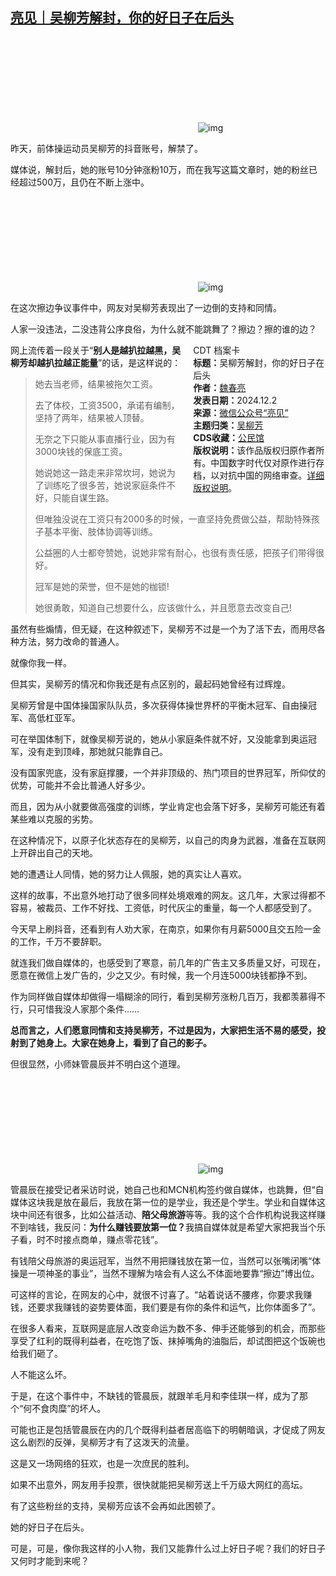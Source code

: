<!--1733149851000-->
[亮见｜吴柳芳解封，你的好日子在后头](https://chinadigitaltimes.net/chinese/713627.html)
------

<p><img decoding="async" src="data:image/svg+xml,%3Csvg%20xmlns='http://www.w3.org/2000/svg'%20viewBox='0%200%200%200'%3E%3C/svg%3E" alt="img" data-lazy-src="https://chinadigitaltimes.net/chinese/files/2024/12/post-713627-674dc4566fc68."><noscript><img decoding="async" src="https://chinadigitaltimes.net/chinese/files/2024/12/post-713627-674dc4566fc68." alt="img"></noscript></p><p>昨天，前体操运动员吴柳芳的抖音账号，解禁了。</p><p>媒体说，解封后，她的账号10分钟涨粉10万，而在我写这篇文章时，她的粉丝已经超过500万，且仍在不断上涨中。</p><p><img decoding="async" src="data:image/svg+xml,%3Csvg%20xmlns='http://www.w3.org/2000/svg'%20viewBox='0%200%200%200'%3E%3C/svg%3E" alt="img" data-lazy-src="https://chinadigitaltimes.net/chinese/files/2024/12/post-713627-674dc456a0e50.png"><noscript><img decoding="async" src="https://chinadigitaltimes.net/chinese/files/2024/12/post-713627-674dc456a0e50.png" alt="img"></noscript></p><p>在这次擦边争议事件中，网友对吴柳芳表现出了一边倒的支持和同情。</p><p>人家一没违法，二没违背公序良俗，为什么就不能跳舞了？擦边？擦的谁的边？</p><div style="width:42%;float:right;padding-left:20px;"><div class="su-spoiler su-spoiler-style-fancy su-spoiler-icon-chevron-circle" data-scroll-offset="0" data-anchor-in-url="no"><div class="su-spoiler-title" tabindex="0" role="button"><span class="su-spoiler-icon"></span>CDT 档案卡</div><div class="su-spoiler-content su-u-clearfix su-u-trim"><strong>标题：</strong>吴柳芳解封，你的好日子在后头<br><strong>作者：</strong><a href="https://chinadigitaltimes.net/space/亮见" target="_blank">魏春亮</a><br><strong>发表日期：</strong>2024.12.2<br><strong>来源：</strong><a href="https://web.archive.org/web/https://mp.weixin.qq.com/s/Zs6WdOisSfvE6t1uCig9bw" target="_blank">微信公众号“亮见”</a><br><strong>主题归类：</strong><a href="https://chinadigitaltimes.net/space/吴柳芳" target="_blank">吴柳芳</a><br><strong>CDS收藏：</strong><a href="https://chinadigitaltimes.net/space/%E5%85%AC%E6%B0%91%E9%A6%86" target="_blank" rel="noopener">公民馆</a><br><strong>版权说明：</strong>该作品版权归原作者所有。中国数字时代仅对原作进行存档，以对抗中国的网络审查。<a href="https://chinadigitaltimes.net/chinese/copyright">详细版权说明</a>。</div></div></div><p>网上流传着一段关于“<strong>别人是越扒拉越黑，吴柳芳却越扒拉越正能量</strong>”的话，是这样说的：</p><blockquote><p>她去当老师，结果被拖欠工资。</p><p>去了体校，工资3500，承诺有编制，坚持了两年，结果被人顶替。</p><p>无奈之下只能从事直播行业，因为有3000块钱的保底工资。</p><p>她说她这一路走来非常坎坷，她说为了训练吃了很多苦，她说家庭条件不好，只能自谋生路。</p><p>但唯独没说在工资只有2000多的时候，一直坚持免费做公益，帮助特殊孩子基本平衡、肢体协调等训练。</p><p>公益圈的人士都夸赞她，说她非常有耐心，也很有责任感，把孩子们带得很好。</p><p>冠军是她的荣誉，但不是她的枷锁!</p><p>她很勇敢，知道自己想要什么，应该做什么，并且愿意去改变自己!</p></blockquote><p>虽然有些煽情，但无疑，在这种叙述下，吴柳芳不过是一个为了活下去，而用尽各种方法，努力改命的普通人。</p><p>就像你我一样。</p><p>但其实，吴柳芳的情况和你我还是有点区别的，最起码她曾经有过辉煌。</p><p>吴柳芳曾是中国体操国家队队员，多次获得体操世界杯的平衡木冠军、自由操冠军、高低杠亚军。</p><p>可在举国体制下，就像吴柳芳说的，她从小家庭条件就不好，又没能拿到奥运冠军，没有走到顶峰，那她就只能靠自己。</p><p>没有国家兜底，没有家庭撑腰，一个并非顶级的、热门项目的世界冠军，所仰仗的优势，可能并不会比普通人好多少。</p><p>而且，因为从小就要做高强度的训练，学业肯定也会落下好多，吴柳芳可能还有着某些难以克服的劣势。</p><p>在这种情况下，以原子化状态存在的吴柳芳，以自己的肉身为武器，准备在互联网上开辟出自己的天地。</p><p>她的遭遇让人同情，她的努力让人佩服，她的真实让人喜欢。</p><p>这样的故事，不出意外地打动了很多同样处境艰难的网友。这几年，大家过得都不容易，被裁员、工作不好找、工资低，时代灰尘的重量，每一个人都感受到了。</p><p>今天早上刷抖音，还看到有人劝大家，在南京，如果你有月薪5000且交五险一金的工作，千万不要辞职。</p><p>就连我们做自媒体的，也感受到了寒意，前几年的广告主又多质量又好，可现在，愿意在微信上发广告的，少之又少。有时候，我一个月连5000块钱都挣不到。</p><p>作为同样做自媒体却做得一塌糊涂的同行，看到吴柳芳涨粉几百万，我都羡慕得不行，只可惜我没人家那个条件……</p><p><strong>总而言之，人们愿意同情和支持吴柳芳，不过是因为，大家把生活不易的感受，投射到了她身上。大家在她身上，看到了自己的影子。</strong></p><p>但很显然，小师妹管晨辰并不明白这个道理。</p><p><img decoding="async" src="data:image/svg+xml,%3Csvg%20xmlns='http://www.w3.org/2000/svg'%20viewBox='0%200%200%200'%3E%3C/svg%3E" alt="img" data-lazy-src="https://chinadigitaltimes.net/chinese/files/2024/12/post-713627-674dc456c8f73."><noscript><img decoding="async" src="https://chinadigitaltimes.net/chinese/files/2024/12/post-713627-674dc456c8f73." alt="img"></noscript></p><p>管晨辰在接受记者采访时说，她自己也和MCN机构签约做自媒体，也跳舞，但“自媒体这块我是放在最后，我放在第一位的是学业，我还是个学生。学业和自媒体这块中间还有很多，比如公益活动、<strong>陪父母旅游</strong>等等。我的这个合作机构说我这样赚不到啥钱，我反问：<strong>为什么赚钱要放第一位？</strong>我搞自媒体就是希望大家把我当个乐子看，时不时接点商单，赚点零花钱”。</p><p>有钱陪父母旅游的奥运冠军，当然不用把赚钱放在第一位，当然可以张嘴闭嘴“体操是一项神圣的事业”，当然不理解为啥会有人这么不体面地要靠“擦边”博出位。</p><p>可这样的言论，在网友的心中，就很不讨喜了。“站着说话不腰疼，你要求我赚钱，还要求我赚钱的姿势要体面，我们要是有你的条件和运气，比你体面多了”。</p><p>在很多人看来，互联网是底层人改变命运为数不多、伸手还能够到的机会，而那些享受了红利的既得利益者，在吃饱了饭、抹掉嘴角的油脂后，却试图把这个饭碗也给我们砸了。</p><p>人不能这么坏。</p><p>于是，在这个事件中，不缺钱的管晨辰，就跟羊毛月和李佳琪一样，成为了那个“何不食肉糜”的坏人。</p><p>可能也正是包括管晨辰在内的几个既得利益者居高临下的明朝暗讽，才促成了网友这么剧烈的反弹，吴柳芳才有了这泼天的流量。</p><p>这是又一场网络的狂欢，也是一次庶民的胜利。</p><p>如果不出意外，网友用手投票，很快就能把吴柳芳送上千万级大网红的高坛。</p><p>有了这些粉丝的支持，吴柳芳应该不会再如此困顿了。</p><p>她的好日子在后头。</p><p>可是，可是，像你我这样的小人物，我们又能靠什么过上好日子呢？我们的好日子又何时才能到来呢？</p><div class="addtoany_share_save_container addtoany_content addtoany_content_bottom"><div class="a2a_kit a2a_kit_size_32 addtoany_list" data-a2a-url="https://chinadigitaltimes.net/chinese/713627.html" data-a2a-title="亮见｜吴柳芳解封，你的好日子在后头"><a class="a2a_button_facebook" href="https://www.addtoany.com/add_to/facebook?linkurl=https%3A%2F%2Fchinadigitaltimes.net%2Fchinese%2F713627.html&amp;linkname=%E4%BA%AE%E8%A7%81%EF%BD%9C%E5%90%B4%E6%9F%B3%E8%8A%B3%E8%A7%A3%E5%B0%81%EF%BC%8C%E4%BD%A0%E7%9A%84%E5%A5%BD%E6%97%A5%E5%AD%90%E5%9C%A8%E5%90%8E%E5%A4%B4" title="Facebook" rel="nofollow noopener" target="_blank"></a><a class="a2a_button_twitter" href="https://www.addtoany.com/add_to/twitter?linkurl=https%3A%2F%2Fchinadigitaltimes.net%2Fchinese%2F713627.html&amp;linkname=%E4%BA%AE%E8%A7%81%EF%BD%9C%E5%90%B4%E6%9F%B3%E8%8A%B3%E8%A7%A3%E5%B0%81%EF%BC%8C%E4%BD%A0%E7%9A%84%E5%A5%BD%E6%97%A5%E5%AD%90%E5%9C%A8%E5%90%8E%E5%A4%B4" title="Twitter" rel="nofollow noopener" target="_blank"></a><a class="a2a_button_telegram" href="https://www.addtoany.com/add_to/telegram?linkurl=https%3A%2F%2Fchinadigitaltimes.net%2Fchinese%2F713627.html&amp;linkname=%E4%BA%AE%E8%A7%81%EF%BD%9C%E5%90%B4%E6%9F%B3%E8%8A%B3%E8%A7%A3%E5%B0%81%EF%BC%8C%E4%BD%A0%E7%9A%84%E5%A5%BD%E6%97%A5%E5%AD%90%E5%9C%A8%E5%90%8E%E5%A4%B4" title="Telegram" rel="nofollow noopener" target="_blank"></a><a class="a2a_button_reddit" href="https://www.addtoany.com/add_to/reddit?linkurl=https%3A%2F%2Fchinadigitaltimes.net%2Fchinese%2F713627.html&amp;linkname=%E4%BA%AE%E8%A7%81%EF%BD%9C%E5%90%B4%E6%9F%B3%E8%8A%B3%E8%A7%A3%E5%B0%81%EF%BC%8C%E4%BD%A0%E7%9A%84%E5%A5%BD%E6%97%A5%E5%AD%90%E5%9C%A8%E5%90%8E%E5%A4%B4" title="Reddit" rel="nofollow noopener" target="_blank"></a><a class="a2a_button_whatsapp" href="https://www.addtoany.com/add_to/whatsapp?linkurl=https%3A%2F%2Fchinadigitaltimes.net%2Fchinese%2F713627.html&amp;linkname=%E4%BA%AE%E8%A7%81%EF%BD%9C%E5%90%B4%E6%9F%B3%E8%8A%B3%E8%A7%A3%E5%B0%81%EF%BC%8C%E4%BD%A0%E7%9A%84%E5%A5%BD%E6%97%A5%E5%AD%90%E5%9C%A8%E5%90%8E%E5%A4%B4" title="WhatsApp" rel="nofollow noopener" target="_blank"></a><a class="a2a_button_email" href="https://www.addtoany.com/add_to/email?linkurl=https%3A%2F%2Fchinadigitaltimes.net%2Fchinese%2F713627.html&amp;linkname=%E4%BA%AE%E8%A7%81%EF%BD%9C%E5%90%B4%E6%9F%B3%E8%8A%B3%E8%A7%A3%E5%B0%81%EF%BC%8C%E4%BD%A0%E7%9A%84%E5%A5%BD%E6%97%A5%E5%AD%90%E5%9C%A8%E5%90%8E%E5%A4%B4" title="Email" rel="nofollow noopener" target="_blank"></a><a class="a2a_button_copy_link" href="https://www.addtoany.com/add_to/copy_link?linkurl=https%3A%2F%2Fchinadigitaltimes.net%2Fchinese%2F713627.html&amp;linkname=%E4%BA%AE%E8%A7%81%EF%BD%9C%E5%90%B4%E6%9F%B3%E8%8A%B3%E8%A7%A3%E5%B0%81%EF%BC%8C%E4%BD%A0%E7%9A%84%E5%A5%BD%E6%97%A5%E5%AD%90%E5%9C%A8%E5%90%8E%E5%A4%B4" title="Copy Link" rel="nofollow noopener" target="_blank"></a><a class="a2a_dd addtoany_share_save addtoany_share" href="https://www.addtoany.com/share"></a></div></div>
